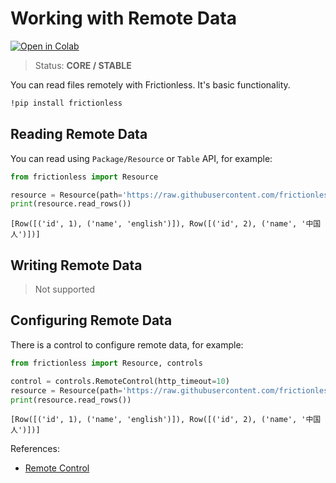 # Working with Remote Data

[![Open in Colab](https://colab.research.google.com/assets/colab-badge.svg)](https://colab.research.google.com/drive/19NgoHIXWHJNKFQl50YV7C396xRtrqf3o)



> Status: **CORE / STABLE**

You can read files remotely with Frictionless. It's basic functionality.



```bash
!pip install frictionless
```

## Reading Remote Data


You can read using `Package/Resource` or `Table` API, for example:


```python
from frictionless import Resource

resource = Resource(path='https://raw.githubusercontent.com/frictionlessdata/frictionless-py/master/data/table.csv')
print(resource.read_rows())
```

    [Row([('id', 1), ('name', 'english')]), Row([('id', 2), ('name', '中国人')])]


## Writing Remote Data

> Not supported

## Configuring Remote Data

There is a control to configure remote data, for example:


```python
from frictionless import Resource, controls

control = controls.RemoteControl(http_timeout=10)
resource = Resource(path='https://raw.githubusercontent.com/frictionlessdata/frictionless-py/master/data/table.csv', control=control)
print(resource.read_rows())
```

    [Row([('id', 1), ('name', 'english')]), Row([('id', 2), ('name', '中国人')])]




References:
- [Remote Control](https://frictionlessdata.io/tooling/python/schemes-reference/#remote)